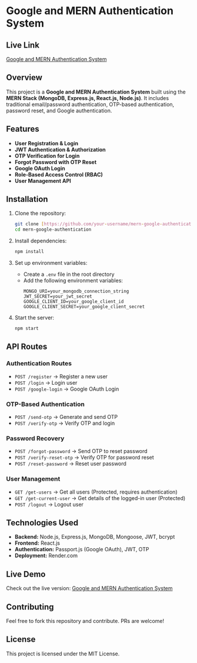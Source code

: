 # Google and MERN Authentication System

## Live Link
[Google and MERN Authentication System](https://mern-google-authentication.onrender.com/)

## Overview
This project is a **Google and MERN Authentication System** built using the **MERN Stack (MongoDB, Express.js, React.js, Node.js)**. It includes traditional email/password authentication, OTP-based authentication, password reset, and Google authentication.

## Features
- **User Registration & Login**
- **JWT Authentication & Authorization**
- **OTP Verification for Login**
- **Forgot Password with OTP Reset**
- **Google OAuth Login**
- **Role-Based Access Control (RBAC)**
- **User Management API**

## Installation
1. Clone the repository:
   ```bash
   git clone [https://github.com/your-username/mern-google-authentication.git](https://github.com/bishwa-bandhu-parmar-06/MERN-Google-Authentication.git)
   cd mern-google-authentication
   ```

2. Install dependencies:
   ```bash
   npm install
   ```

3. Set up environment variables:
   - Create a `.env` file in the root directory
   - Add the following environment variables:
     ```env
     MONGO_URI=your_mongodb_connection_string
     JWT_SECRET=your_jwt_secret
     GOOGLE_CLIENT_ID=your_google_client_id
     GOOGLE_CLIENT_SECRET=your_google_client_secret
     ```

4. Start the server:
   ```bash
   npm start
   ```

## API Routes

### Authentication Routes
- `POST /register` → Register a new user
- `POST /login` → Login user
- `POST /google-login` → Google OAuth Login

### OTP-Based Authentication
- `POST /send-otp` → Generate and send OTP
- `POST /verify-otp` → Verify OTP and login

### Password Recovery
- `POST /forgot-password` → Send OTP to reset password
- `POST /verify-reset-otp` → Verify OTP for password reset
- `POST /reset-password` → Reset user password

### User Management
- `GET /get-users` → Get all users (Protected, requires authentication)
- `GET /get-current-user` → Get details of the logged-in user (Protected)
- `POST /logout` → Logout user

## Technologies Used
- **Backend:** Node.js, Express.js, MongoDB, Mongoose, JWT, bcrypt
- **Frontend:** React.js
- **Authentication:** Passport.js (Google OAuth), JWT, OTP
- **Deployment:** Render.com

## Live Demo
Check out the live version: [Google and MERN Authentication System](https://mern-google-authentication.onrender.com/)

## Contributing
Feel free to fork this repository and contribute. PRs are welcome!

## License
This project is licensed under the MIT License.

